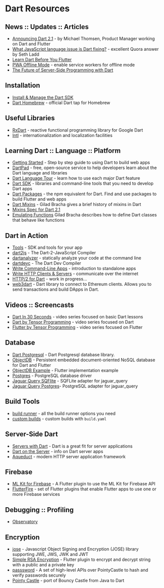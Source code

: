 # Dart Resources

## News :: Updates :: Articles
  - [Announcing Dart 2.1](https://medium.com/dartlang/announcing-dart-2-1-improved-performance-usability-9f55fca6f31a) - by Michael Thomsen, Product Manager working on Dart and Flutter
  - [What JavaScript language issue is Dart fixing?](https://bit.ly/2PPEjEF) - excellent Quora answer by Seth Ladd
  - [Learn Dart Before You Flutter](https://bit.ly/2AYtybe)
  - [PWA Offline Mode](https://bit.ly/2qHjLQN) - enable service workers for offline mode
  - [The Future of Server-Side Programming with Dart](https://bit.ly/2OBn71d)

## Installation
  - [Install & Manage the Dart SDK](https://webdev.dartlang.org/tools/sdk#install)
  - [Dart Homebrew](https://github.com/dart-lang/homebrew-dart) - official Dart tap for Homebrew

## Useful Libraries 
  - [RxDart](https://pub.dartlang.org/packages/rxdart) - reactive functional programming library for Google Dart
  - [Intl](https://pub.dartlang.org/packages/intl) - internationalization and localization facilities

## Learning Dart :: Language :: Platform
  - [Getting Started](https://webdev.dartlang.org/guides/get-started) - Step by step guide to using Dart to build web apps
  - [DartPad](https://dartpad.dartlang.org/) - free, open-source service to help developers learn about the Dart language and libraries
  - [Dart Language Tour](https://www.dartlang.org/guides/language/language-tour) - learn how to use each major Dart feature
  - [Dart SDK](https://www.dartlang.org/tools/sdk) - libraries and command-line tools that you need to develop Dart apps
  - [Dart Packages](https://pub.dartlang.org/) - the npm equivalent for Dart. Find and use packages to build Flutter and web apps
  - [Dart Mixins](https://www.dartlang.org/articles/language/mixins) - Gilad Bracha gives a brief history of mixins in Dart
  - [Mixins Spec for Dart 2.1](https://github.com/dart-lang/language/blob/master/accepted/2.1/super-mixins/feature-specification.md)
  - [Emulating Functions](https://www.dartlang.org/articles/language/emulating-functions) Gilad Bracha describes how to define Dart classes that behave like functions


## Dart in Action
  - [Tools](https://www.dartlang.org/tools) - SDK and tools for your app
  - [dart2js](https://webdev.dartlang.org/tools/dart2js) - The Dart-2-JavaScript Compiler
  - [dartanalyzer](https://github.com/dart-lang/sdk/tree/master/pkg/analyzer_cli#dartanalyzer) - statically analyze your code at the command line
  - [dartdevc](https://webdev.dartlang.org/tools/dartdevc) - The Dart Dev Compiler
  - [Write Command-Line Apps](https://www.dartlang.org/tutorials/dart-vm/cmdline) - introduction to standalone apps
  - [Write HTTP Clients & Servers](https://www.dartlang.org/tutorials/dart-vm/httpserver) - communicate over the internet
  - [HTTP/2 for Dart](https://github.com/dart-lang/http2) - work in progress...
  - [web3dart](https://pub.dartlang.org/packages/web3dart) - Dart library to connect to Ethereum clients. Allows you to send transactions and build DApps in Dart.

## Videos :: Screencasts
  - [Dart In 30 Seconds](https://www.youtube.com/results?search_query=%23DartIn30Seconds) - video series focused on basic Dart lessons
  - [Dart by Tensor Programming](https://bit.ly/2JUbmlO) - video series focused on Dart
  - [Flutter by Tensor Programming](https://bit.ly/2AZPMcL) - video series focused on Flutter

## Database
  - [Dart Postgresql](https://github.com/xxgreg/dart_postgresql) - Dart Postgresql database library.
  - [ObjectDB](https://pub.dartlang.org/packages/objectdb) - Persistent embedded document-oriented NoSQL database for Dart and Flutter
  - [ObjectDB Example](https://github.com/netz-chat/flutter_examples/blob/master/objectdb/listview/lib/main.dart) - Flutter implementation example
  - [Postgres](https://pub.dartlang.org/packages/postgres) - PostgreSQL database driver
  - [Jaguar Query SQFlite](https://pub.dartlang.org/packages/jaguar_query_sqflite) - SQFLite adapter for jaguar_query
  - [Jaguar Query Postgres](https://pub.dartlang.org/packages/jaguar_query_postgres)- PostgreSQL adapter for jaguar_query

## Build Tools
  - [build runner](https://github.com/dart-lang/build/blob/master/docs/getting_started.md) - all the build runner options you need
  - [custom builds](https://github.com/dart-lang/build/blob/master/build_config/README.md) - custom builds with `build.yaml` 

## Server-Side Dart
  - [Servers with Dart](https://dart-lang.github.io/server/) - Dart is a great fit for server applications
  - [Dart on the Server](https://dart-lang.github.io/server/server.html) - info on Dart server apps
  - [Aqueduct](https://pub.dartlang.org/packages/aqueduct) - modern HTTP server application framework

## Firebase
- [ML Kit for Firebase](https://pub.dartlang.org/packages/firebase_ml_vision) - A Flutter plugin to use the ML Kit for Firebase API
- [FlutterFire](https://github.com/flutter/plugins/blob/master/FlutterFire.md) - set of Flutter plugins that enable Flutter apps to use one or more Firebase services

## Debugging :: Profiling
  - [Observatory](http://dart-lang.github.io/observatory/)

## Encryption
  - [jose](https://github.com/appsup-dart/jose) - Javascript Object Signing and Encryption (JOSE) library supporting JWE, JWS, JWK and JWT
  - [Simple RSA Encryption](https://pub.dartlang.org/packages/simple_rsa) - Flutter plugin to encrypt and decrypt string with a public and a private key
  - [passsword](https://pub.dartlang.org/packages/password) - A set of high-level APIs over PointyCastle to hash and verify passwords securely
  - [Pointy Castle](https://github.com/PointyCastle/pointycastle) - port of Bouncy Castle from Java to Dart
  